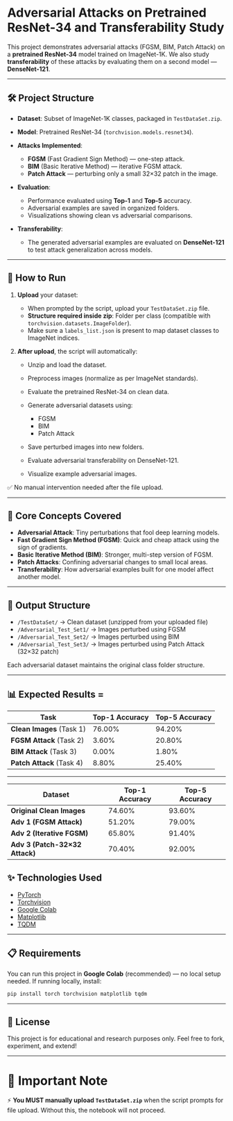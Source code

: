 # Adversarial Attacks on Pretrained ResNet-34 and Transferability Study

This project demonstrates adversarial attacks (FGSM, BIM, Patch Attack) on a **pretrained ResNet-34** model trained on ImageNet-1K.
We also study **transferability** of these attacks by evaluating them on a second model — **DenseNet-121**.

---

## 🛠 Project Structure

* **Dataset**: Subset of ImageNet-1K classes, packaged in `TestDataSet.zip`.
* **Model**: Pretrained ResNet-34 (`torchvision.models.resnet34`).
* **Attacks Implemented**:

  * **FGSM** (Fast Gradient Sign Method) — one-step attack.
  * **BIM** (Basic Iterative Method) — iterative FGSM attack.
  * **Patch Attack** — perturbing only a small 32×32 patch in the image.
* **Evaluation**:

  * Performance evaluated using **Top-1** and **Top-5** accuracy.
  * Adversarial examples are saved in organized folders.
  * Visualizations showing clean vs adversarial comparisons.
* **Transferability**:

  * The generated adversarial examples are evaluated on **DenseNet-121** to test attack generalization across models.

---

## 🚀 How to Run

1. **Upload** your dataset:

   * When prompted by the script, upload your `TestDataSet.zip` file.
   * **Structure required inside zip**: Folder per class (compatible with `torchvision.datasets.ImageFolder`).
   * Make sure a `labels_list.json` is present to map dataset classes to ImageNet indices.
2. **After upload**, the script will automatically:

   * Unzip and load the dataset.
   * Preprocess images (normalize as per ImageNet standards).
   * Evaluate the pretrained ResNet-34 on clean data.
   * Generate adversarial datasets using:

     * FGSM
     * BIM
     * Patch Attack
   * Save perturbed images into new folders.
   * Evaluate adversarial transferability on DenseNet-121.
   * Visualize example adversarial images.

✅ No manual intervention needed after the file upload.

---

## 🧠 Core Concepts Covered

* **Adversarial Attack**: Tiny perturbations that fool deep learning models.
* **Fast Gradient Sign Method (FGSM)**: Quick and cheap attack using the sign of gradients.
* **Basic Iterative Method (BIM)**: Stronger, multi-step version of FGSM.
* **Patch Attacks**: Confining adversarial changes to small local areas.
* **Transferability**: How adversarial examples built for one model affect another model.

---

## 📂 Output Structure

* `/TestDataSet/` → Clean dataset (unzipped from your uploaded file)
* `/Adversarial_Test_Set1/` → Images perturbed using FGSM
* `/Adversarial_Test_Set2/` → Images perturbed using BIM
* `/Adversarial_Test_Set3/` → Images perturbed using Patch Attack (32×32 patch)

Each adversarial dataset maintains the original class folder structure.

---

## 📊 Expected Results =

| Task                      | Top-1 Accuracy | Top-5 Accuracy |
| ------------------------- | -------------- | -------------- |
| **Clean Images** (Task 1) | 76.00%         | 94.20%         |
| **FGSM Attack** (Task 2)  | 3.60%          | 20.80%         |
| **BIM Attack** (Task 3)   | 0.00%          | 1.80%          |
| **Patch Attack** (Task 4) | 8.80%          | 25.40%         |


---

| Dataset                        | Top-1 Accuracy | Top-5 Accuracy |
| ------------------------------ | -------------- | -------------- |
| **Original Clean Images**      | 74.60%         | 93.60%         |
| **Adv 1 (FGSM Attack)**        | 51.20%         | 79.00%         |
| **Adv 2 (Iterative FGSM)**     | 65.80%         | 91.40%         |
| **Adv 3 (Patch-32×32 Attack)** | 70.40%         | 92.00%         |


## ✨ Technologies Used

* [PyTorch](https://pytorch.org/)
* [Torchvision](https://pytorch.org/vision/)
* [Google Colab](https://colab.research.google.com/)
* [Matplotlib](https://matplotlib.org/)
* [TQDM](https://github.com/tqdm/tqdm)

---

## 📋 Requirements

You can run this project in **Google Colab** (recommended) — no local setup needed.
If running locally, install:

```bash
pip install torch torchvision matplotlib tqdm
```

---

## 📝 License

This project is for educational and research purposes only.
Feel free to fork, experiment, and extend!

---

# 📢 Important Note

⚡ **You MUST manually upload `TestDataSet.zip`** when the script prompts for file upload.
Without this, the notebook will not proceed.
